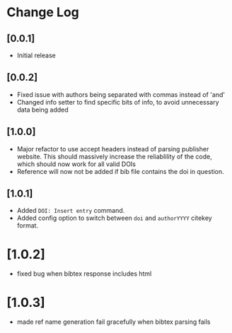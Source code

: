 # Change Log

## [0.0.1]

- Initial release

## [0.0.2]

- Fixed issue with authors being separated with commas instead of 'and'
- Changed info setter to find specific bits of info, to avoid unnecessary data being added

## [1.0.0]

- Major refactor to use accept headers instead of parsing publisher website. This should massively increase the reliablility of the code, which should now work for all valid DOIs
- Reference will now not be added if bib file contains the doi in question.

## [1.0.1]

- Added `DOI: Insert entry` command.
- Added config option to switch between `doi` and `authorYYYY` citekey format.

# [1.0.2]
- fixed bug when bibtex response includes html

# [1.0.3]
- made ref name generation fail gracefully when bibtex parsing fails